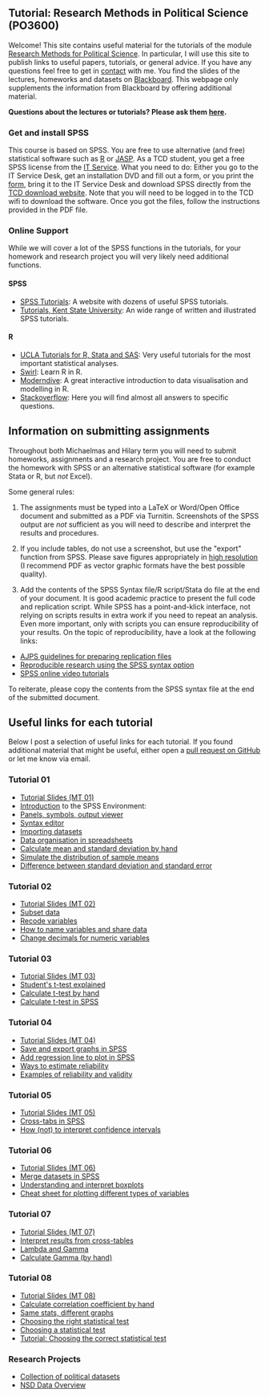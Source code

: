 ## Tutorial: Research Methods in Political Science (PO3600)

Welcome! This site contains useful material for the tutorials of the module [Research Methods for Political Science](https://www.tcd.ie/Political_Science/undergraduate/module-outlines/js/research-methods/). In particular, I will use this site to publish links to useful papers, tutorials, or general advice. If you have any questions feel free to get in [contact](http://muellerstefan.net/#contact) with me. You find the slides of the lectures, homeworks and datasets on [Blackboard](http://tcd.ie/blackboard). This webpage only supplements the information from Blackboard by offering additional material.

**Questions about the lectures or tutorials? Please ask them [here](https://goo.gl/forms/I96akNmMQGSsHUSc2).**

### Get and install SPSS

This course is based on SPSS. You are free to use alternative (and free) statistical software such as [R](https://www.r-project.org) or [JASP](https://jasp-stats.org). As a TCD student, you get a free SPSS license from the [IT Service](https://www.tcd.ie/itservices/help/it-service-desk-contact.php). What you need to do: Either you go to the IT Service Desk, get an installation DVD and fill out a form, or you print the [form](https://www.tcd.ie/itservices/assets/doc/purchase_local/SPSS-Form.pdf), bring it to the IT Service Desk and download SPSS directly from the [TCD download website](https://software.tcd.ie). Note that you will need to be logged in to the TCD wifi to download the software. Once you got the files, follow the instructions provided in the PDF file. 

### Online Support

While we will cover a lot of the SPSS functions in the tutorials, for your homework and research project you will very likely need additional functions.

#### SPSS

- [SPSS Tutorials](https://www.spss-tutorials.com): A website with dozens of useful SPSS tutorials.
- [Tutorials, Kent State University](https://libguides.library.kent.edu/SPSS/home): An wide range of written and illustrated  SPSS tutorials.

#### R

- [UCLA Tutorials for R, Stata and SAS](https://stats.idre.ucla.edu/other/dae/): Very useful tutorials for the most important statistical analyses.
- [Swirl](http://swirlstats.com): Learn R in R.
- [Moderndive](http://www.moderndive.com): A great interactive introduction to data visualisation and modelling in R.
- [Stackoverflow](https://stackoverflow.com/questions/tagged/r): Here you will find almost all answers to specific questions.

## Information on submitting assignments

Throughout both Michaelmas and Hilary term you will need to submit homeworks, assignments and a research project. You are free to conduct the homework with SPSS or an alternative statistical software (for example Stata or R, but _not_ Excel).

Some general rules: 
1. The assignments must be typed into a LaTeX or Word/Open Office document and submitted as a PDF via Turnitin. Screenshots of the SPSS output are _not_ sufficient as you will need to describe and interpret the results and procedures.

2. If you include tables, do not use a screenshot, but use the "export" function from SPSS. Please save figures appropriately in [high resolution](https://thepoliticalmethodologist.com/2013/11/25/making-high-resolution-graphics-for-academic-publishing/) (I recommend PDF as vector graphic formats have the best possible quality).

3. Add the contents of the SPSS Syntax file/R script/Stata do file at the end of your document. It is good academic practice to present the full code and replication script. While SPSS has a point-and-klick interface, not relying on scripts results in extra work if you need to repeat an analysis. Even more important, only with scripts you can ensure reproducibility of your results. On the topic of reproducibility, have a look at the following links: 
- [AJPS guidelines for preparing replication files](https://ajpsblogging.files.wordpress.com/2016/05/ajps-replic-guidelines-ver-2-1.pdf)
- [Reproducible research using the SPSS syntax option](https://libguides.library.kent.edu/SPSS/Syntax)
- [SPSS online video tutorials](http://www.lse.ac.uk/Methodology/Software-tutorials/SPSS-tutorials)

To reiterate, please copy the contents from the SPSS syntax file at the end of the submitted document.

## Useful links for each tutorial

Below I post a selection of useful links for each tutorial. If you found additional material that might be useful, either open a [pull request on GitHub](https://help.github.com/articles/about-pull-requests/) or let me know via email.

### Tutorial 01

- [Tutorial Slides (MT 01)](https://github.com/stefan-mueller/po3600/blob/master/slides/mt_tut_01.pdf)
- [Introduction](https://libguides.library.kent.edu/SPSS/GettingStarted) to the SPSS Environment: 
- [Panels, symbols, output viewer](https://libguides.library.kent.edu/SPSS/Environment)
- [Syntax editor](https://www.spss-tutorials.com/spss-syntax-editor-window/)
- [Importing datasets](https://libguides.library.kent.edu/SPSS/ImportData)
- [Data organisation in spreadsheets](https://peerj.com/preprints/3183.pdf)
- [Calculate mean and standard deviation by hand](https://www.mathsisfun.com/data/standard-deviation-formulas.html)
- [Simulate the distribution of sample means](ttp://onlinestatbook.com/stat_sim/sampling_dist/)
- [Difference between standard deviation and standard error](https://www.ncbi.nlm.nih.gov/pmc/articles/PMC3148365/pdf/11999_2011_Article_1908.pdf)

### Tutorial 02

- [Tutorial Slides (MT 02)](https://github.com/stefan-mueller/po3600/blob/master/slides/mt_tut_02.pdf)
- [Subset data](https://stats.idre.ucla.edu/spss/modules/ubsetting-data/)
- [Recode variables](https://libguides.library.kent.edu/SPSS/RecodeVariables)
- [How to name variables and share data](https://doi.org/10.7287/peerj.preprints.3139v3)
- [Change decimals for numeric variables](http://www.theanalysisfactor.com/variable-formats-in-spss-syntax/)

### Tutorial 03

- [Tutorial Slides (MT 03)](https://github.com/stefan-mueller/po3600/blob/master/slides/mt_tut_03.pdf)
- [Student's t-test explained](https://www.youtube.com/watch?v=pTmLQvMM-1M)
- [Calculate t-test by hand](http://www.statisticshowto.com/probability-and-statistics/t-test/)
- [Calculate t-test in SPSS](https://statistics.laerd.com/spss-tutorials/one-sample-t-test-using-spss-statistics.php)

### Tutorial 04

- [Tutorial Slides (MT 04)](https://github.com/stefan-mueller/po3600/blob/master/slides/mt_tut_04.pdf)
- [Save and export graphs in SPSS](https://www.ibm.com/support/knowledgecenter/en/SS3RA7_15.0.0/com.ibm.spss.modeler.help/graphs_filemenu_options.htm)
- [Add regression line to plot in SPSS](http://www.unige.ch/ses/sococ/cl/spss/eda/smoothing1.html)
- [Ways to estimate reliability](https://measuringu.com/measure-reliability/)
- [Examples of reliability and validity](https://chfasoa.uni.edu/reliabilityandvalidity.htm)


### Tutorial 05

- [Tutorial Slides (MT 05)](https://github.com/stefan-mueller/po3600/blob/master/slides/mt_tut_05.pdf)
- [Cross-tabs in SPSS](https://libguides.library.kent.edu/SPSS/Crosstabs)
- [How (not) to interpret confidence intervals](https://www.mathbootcamps.com/interpreting-confidence-intervals/)

### Tutorial 06

- [Tutorial Slides (MT 06)](https://github.com/stefan-mueller/po3600/blob/master/slides/mt_tut_06.pdf)
- [Merge datasets in SPSS](http://www.d.umn.edu/~mcoleman/tutorials/spss/merge.html)
- [Understanding and interpret boxplots](https://www.wellbeingatschool.org.nz/information-sheet/understanding-and-interpreting-box-plots)
- [Cheat sheet for plotting different types of variables](https://www.rstudio.com/wp-content/uploads/2015/03/ggplot2-cheatsheet.pdf)

### Tutorial 07

- [Tutorial Slides (MT 07)](https://github.com/stefan-mueller/po3600/blob/master/slides/mt_tut_07.pdf)
- [Interpret results from cross-tables](https://stats.idre.ucla.edu/spss/faq/how-do-i-interpret-the-results-from-crosstabs/)
- [Lambda and Gamma](https://www.thoughtco.com/lambda-and-gamma-3026702
)
- [Calculate Gamma (by hand)](http://www.statisticshowto.com/gamma-coefficient-goodman-kruskal/)


### Tutorial 08

- [Tutorial Slides (MT 08)](https://github.com/stefan-mueller/po3600/blob/master/slides/mt_tut_08.pdf)
- [Calculate correlation coefficient by hand](https://www.wikihow.com/Find-the-Correlation-Coefficient)
- [Same stats, different graphs](https://www.autodeskresearch.com/publications/samestats)
- [Choosing the right statistical test](https://stats.idre.ucla.edu/other/mult-pkg/whatstat/)
- [Choosing a statistical test](http://www.biostathandbook.com/testchoice.html)
- [Tutorial: Choosing the correct statistical test](http://wise.cgu.edu/wise-tutorials/tutorial-choosing-the-correct-statistical-test/)

### Research Projects

- [Collection of political datasets](https://github.com/erikgahner/PolData)
- [NSD Data Overview](http://www.nsd.uib.no/nsd/english/datatjenester.html)